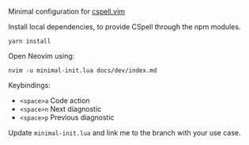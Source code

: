 Minimal configuration for [cspell.vim](https://github.com/davidmh/cspell.nvim)

Install local dependencies, to provide CSpell through the npm modules.

```shell
yarn install
```

Open Neovim using:

```shell
nvim -u minimal-init.lua docs/dev/index.md
```

Keybindings:

- `<space>a` Code action
- `<space>n` Next diagnostic
- `<space>p` Previous diagnostic


Update `minimal-init.lua` and link me to the branch with your use case.
